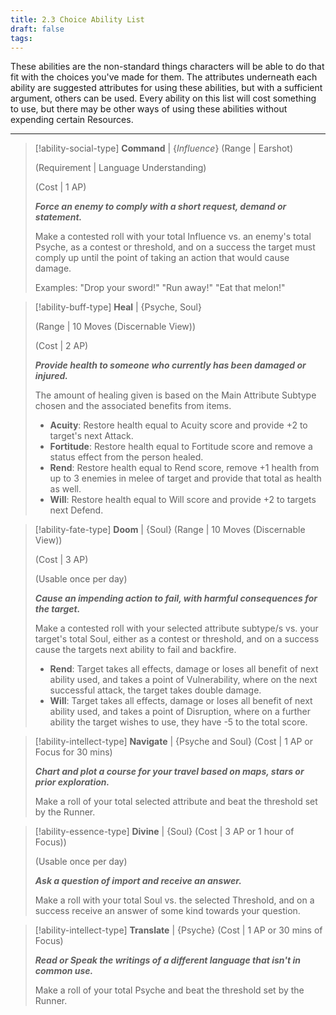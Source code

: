 ```yaml
---
title: 2.3 Choice Ability List
draft: false
tags:
---
```

These abilities are the non-standard things characters will be able to do that fit with the choices you've made for them. The attributes underneath each ability are suggested attributes for using these abilities, but with a sufficient argument, others can be used.
Every ability on this list will cost something to use, but there may be other ways of using these abilities without expending certain Resources.

---

> [!ability-social-type] **Command** | {*Influence*}
>(Range | Earshot)
>
>(Requirement | Language Understanding)
>
>(Cost | 1 AP)
>
>***Force an enemy to comply with a short request, demand or statement.***
>
>Make a contested roll with your total Influence vs. an enemy's total Psyche, as a contest or threshold, and on a success the target must comply up until the point of taking an action that would cause damage.
>
>Examples: "Drop your sword!" "Run away!" "Eat that melon!"

> [!ability-buff-type] **Heal** | {Psyche, Soul}
> 
>(Range | 10 Moves (Discernable View))
>
>(Cost | 2 AP)
>
>***Provide health to someone who currently has been damaged or injured.***
>
>The amount of healing given is based on the Main Attribute Subtype chosen and the associated benefits from items.
>
> - **Acuity**: Restore health equal to Acuity score and provide +2 to target's next Attack.
> - **Fortitude**: Restore health equal to Fortitude score and remove a status effect from the person healed.
> - **Rend**: Restore health equal to Rend score, remove +1 health from up to 3 enemies in melee of target and provide that total as health as well.
> - **Will**: Restore health equal to Will score and provide +2 to targets next Defend.

> [!ability-fate-type] **Doom** | {Soul}
>(Range | 10 Moves (Discernable View))
>
>(Cost | 3 AP)
>
>(Usable once per day)
>
>***Cause an impending action to fail, with harmful consequences for the target.***
>
>Make a contested roll with your selected attribute subtype/s vs. your target's total Soul, either as a contest or threshold, and on a success cause the targets next ability to fail and backfire.
>
> - **Rend**: Target takes all effects, damage or loses all benefit of next ability used, and takes a point of Vulnerability, where on the next successful attack, the target takes double damage.
> - **Will**: Target takes all effects, damage or loses all benefit of next ability used, and takes a point of Disruption, where on a further ability the target wishes to use, they have -5 to the total score.

> [!ability-intellect-type] **Navigate** | {Psyche and Soul}
>(Cost | 1 AP or Focus for 30 mins)
>
>***Chart and plot a course for your travel based on maps, stars or prior exploration.***
>
>Make a roll of your total selected attribute and beat the threshold set by the Runner.

> [!ability-essence-type] **Divine** | {Soul}
> (Cost | 3 AP or 1 hour of Focus))
> 
> (Usable once per day)
> 
> ***Ask a question of import and receive an answer.***
> 
> Make a roll with your total Soul vs. the selected Threshold, and on a success receive an answer of some kind towards your question.

> [!ability-intellect-type] **Translate** | {Psyche}
>(Cost | 1 AP or 30 mins of Focus)
>
>***Read or Speak the writings of a different language that isn't in common use.***
>
>Make a roll of your total Psyche and beat the threshold set by the Runner.



